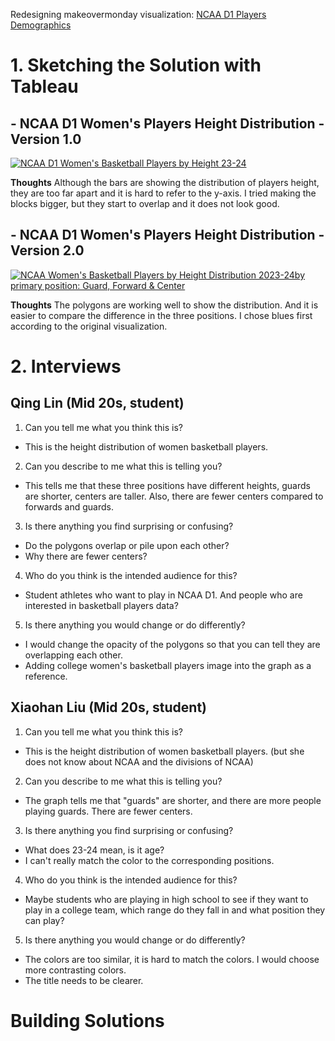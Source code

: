 Redesigning makeovermonday visualization:
[NCAA D1 Players Demographics](https://scholarshipstats.com/ncaa1basketbal)

# 1. Sketching the Solution with Tableau
## - NCAA D1 Women's Players Height Distribution - Version 1.0
<div class='tableauPlaceholder' id='viz1707181801693' style='position: relative'><noscript><a href='#'><img alt='NCAA D1 Women&#39;s Basketball Players by Height 23-24 ' src='https:&#47;&#47;public.tableau.com&#47;static&#47;images&#47;wb&#47;wbb_sketches&#47;wbbplayersheightv2&#47;1_rss.png' style='border: none' /></a></noscript><object class='tableauViz'  style='display:none;'><param name='host_url' value='https%3A%2F%2Fpublic.tableau.com%2F' /> <param name='embed_code_version' value='3' /> <param name='site_root' value='' /><param name='name' value='wbb_sketches&#47;wbbplayersheightv2' /><param name='tabs' value='no' /><param name='toolbar' value='yes' /><param name='static_image' value='https:&#47;&#47;public.tableau.com&#47;static&#47;images&#47;wb&#47;wbb_sketches&#47;wbbplayersheightv2&#47;1.png' /> <param name='animate_transition' value='yes' /><param name='display_static_image' value='yes' /><param name='display_spinner' value='yes' /><param name='display_overlay' value='yes' /><param name='display_count' value='yes' /><param name='language' value='zh-CN' /><param name='filter' value='publish=yes' /></object></div><script type='text/javascript'>var divElement = document.getElementById('viz1707181801693');var vizElement = divElement.getElementsByTagName('object')[0];vizElement.style.width='100%';vizElement.style.height=(divElement.offsetWidth*0.75)+'px';
var scriptElement = document.createElement('script');scriptElement.src = 'https://public.tableau.com/javascripts/api/viz_v1.js';vizElement.parentNode.insertBefore(scriptElement, vizElement);</script>

**Thoughts**
Although the bars are showing the distribution of players height, they are too far apart and it is hard to refer to the y-axis. I tried making the blocks bigger, but they start to overlap and it does not look good.

## - NCAA D1 Women's Players Height Distribution - Version 2.0
<div class='tableauPlaceholder' id='viz1707182373408' style='position: relative'><noscript><a href='#'><img alt='NCAA Women&#39;s Basketball Players by Height Distribution 2023-24by primary position: Guard, Forward &amp; Center ' src='https:&#47;&#47;public.tableau.com&#47;static&#47;images&#47;wb&#47;wbb_sketches&#47;wbbplayersheightbydivision&#47;1_rss.png' style='border: none' /></a></noscript><object class='tableauViz'  style='display:none;'><param name='host_url' value='https%3A%2F%2Fpublic.tableau.com%2F' /> <param name='embed_code_version' value='3' /> <param name='site_root' value='' /><param name='name' value='wbb_sketches&#47;wbbplayersheightbydivision' /><param name='tabs' value='no' /><param name='toolbar' value='yes' /><param name='static_image' value='https:&#47;&#47;public.tableau.com&#47;static&#47;images&#47;wb&#47;wbb_sketches&#47;wbbplayersheightbydivision&#47;1.png' /> <param name='animate_transition' value='yes' /><param name='display_static_image' value='yes' /><param name='display_spinner' value='yes' /><param name='display_overlay' value='yes' /><param name='display_count' value='yes' /><param name='language' value='zh-CN' /><param name='filter' value='publish=yes' /></object></div><script type='text/javascript'>var divElement = document.getElementById('viz1707182373408');var vizElement = divElement.getElementsByTagName('object')[0];vizElement.style.width='100%';vizElement.style.height=(divElement.offsetWidth*0.75)+'px';var scriptElement = document.createElement('script');scriptElement.src = 'https://public.tableau.com/javascripts/api/viz_v1.js';vizElement.parentNode.insertBefore(scriptElement, vizElement);</script>

**Thoughts**
The polygons are working well to show the distribution. And it is easier to compare the difference in the three positions. I chose blues first according to the original visualization.

# 2. Interviews
## Qing Lin (Mid 20s, student)
1. Can you tell me what you think this is?
- This is the height distribution of women basketball players. 
2. Can you describe to me what this is telling you?
- This tells me that these three positions have different heights, guards are shorter, centers are taller. Also, there are fewer centers compared to forwards and guards.
3. Is there anything you find surprising or confusing?
- Do the polygons overlap or pile upon each other? 
- Why there are fewer centers?
4. Who do you think is the intended audience for this?
- Student athletes who want to play in NCAA D1. And people who are interested in basketball players data?
5. Is there anything you would change or do differently?
- I would change the opacity of the polygons so that you can tell they are overlapping each other.
- Adding college women's basketball players image into the graph as a reference.

## Xiaohan Liu (Mid 20s, student)
1. Can you tell me what you think this is?
- This is the height distribution of women basketball players. (but she does not know about NCAA and the divisions of NCAA)
2. Can you describe to me what this is telling you?
- The graph tells me that "guards" are shorter, and there are more people playing guards. There are fewer centers.
3. Is there anything you find surprising or confusing?
- What does 23-24 mean, is it age? 
- I can't really match the color to the corresponding positions.
4. Who do you think is the intended audience for this?
- Maybe students who are playing in high school to see if they want to play in a college team, which range do they fall in and what position they can play?
5. Is there anything you would change or do differently?
- The colors are too similar, it is hard to match the colors. I would choose more contrasting colors.
- The title needs to be clearer.

# Building Solutions


